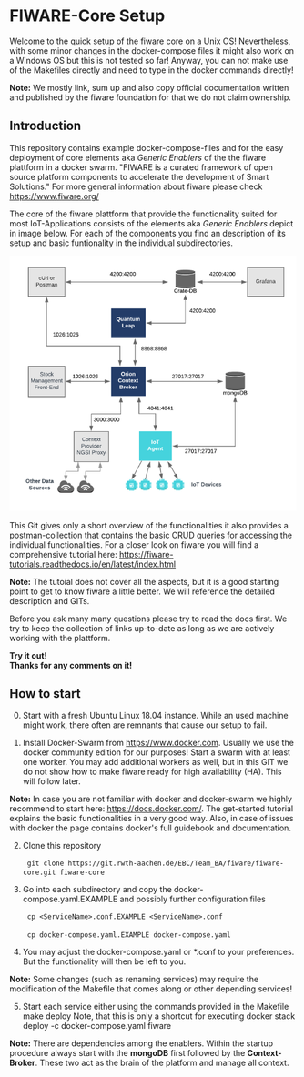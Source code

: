 # FIWARE-Core Setup

Welcome to the quick setup of the fiware core on a Unix OS! Nevertheless, with some minor changes in the docker-compose files it might also work on a Windows OS but this is not tested so far! Anyway, you can not make use of the Makefiles directly and need to type in the docker commands directly!

**Note:** We mostly link, sum up and also copy official documentation written and published by the fiware foundation for that we do not claim ownership.

## Introduction

This repository contains example docker-compose-files and for the easy
deployment of core elements aka *Generic Enablers* of the the fiware plattform in a docker swarm. "FIWARE is a curated framework of open source platform components to accelerate the development of Smart Solutions." For more general information about fiware please check https://www.fiware.org/ <br>

The core of the fiware plattform that provide the functionality suited for most
IoT-Applications consists of the elements aka *Generic Enablers* depict in image below. For each of the components you find an description of its setup and basic funtionality in the individual subdirectories.

![Overview of the core generic enablers of fiware](docs/figures/Overview.png)

This Git gives only a short overview of the functionalities it also provides
a postman-collection that contains the basic CRUD queries for accessing the individual functionalities. For a closer look on fiware you will find a comprehensive tutorial here:
https://fiware-tutorials.readthedocs.io/en/latest/index.html

**Note:** The tutoial does not cover all the aspects, but it is a good starting point to get to know fiware a little better. We will reference the detailed description and GITs.

Before you ask many many questions please try to read the docs first. We try to keep the collection of links up-to-date as long as we are actively working with the plattform.
<br>

**Try it out!<br>
Thanks for any comments on it!**

## How to start

0. Start with a fresh Ubuntu Linux 18.04 instance. While an used machine might work, there often are remnants that cause our setup to fail.

1. Install Docker-Swarm from https://www.docker.com. Usually we use the docker community edition for our purposes! Start a swarm with at least one worker. You may add additional workers as well, but in this GIT we do not show how to make fiware ready for high availability (HA). This will follow later.

  **Note:** In case you are not familiar with docker and docker-swarm we highly recommend to start here: https://docs.docker.com/. The get-started tutorial explains the basic functionalities in a very good way. Also, in case of issues with docker the page contains docker's full guidebook and documentation.

2. Clone this repository

        git clone https://git.rwth-aachen.de/EBC/Team_BA/fiware/fiware-core.git fiware-core

3. Go into each subdirectory and copy the docker-compose.yaml.EXAMPLE and possibly further configuration files

        cp <ServiceName>.conf.EXAMPLE <ServiceName>.conf

        cp docker-compose.yaml.EXAMPLE docker-compose.yaml

4. You may adjust the docker-compose.yaml or *.conf to your preferences. But the functionality will then be left to you.

  **Note:** Some changes (such as renaming services) may require the modification of the Makefile that comes along or other depending services!

5. Start each service either using the commands provided in the Makefile
        make deploy
Note, that this is only a shortcut for executing
        docker stack deploy -c docker-compose.yaml fiware

  **Note:** There are dependencies among the enablers. Within the startup procedure always start with the **mongoDB** first followed by the **Context-Broker**. These two act as the brain of the platform and manage all context.

